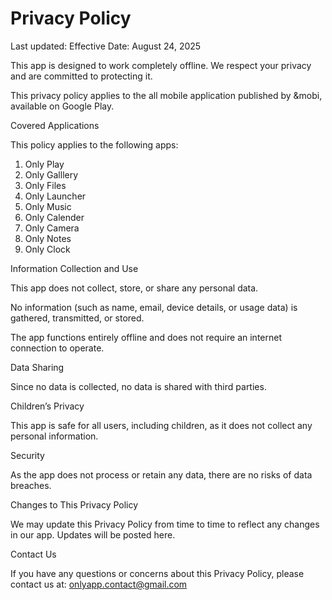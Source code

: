 # Privacy Policy

Last updated: Effective Date: August 24, 2025

This app is designed to work completely offline. We respect your privacy and are committed to protecting it.

This privacy policy applies to the all mobile application published by &mobi, available on Google Play.

Covered Applications

This policy applies to the following apps:

1. Only Play
2. Only Galllery
3. Only Files
4. Only Launcher
5. Only Music
6. Only Calender
7. Only Camera
8. Only Notes
9. Only Clock

Information Collection and Use

This app does not collect, store, or share any personal data.

No information (such as name, email, device details, or usage data) is gathered, transmitted, or stored.

The app functions entirely offline and does not require an internet connection to operate.

Data Sharing

Since no data is collected, no data is shared with third parties.

Children’s Privacy

This app is safe for all users, including children, as it does not collect any personal information.

Security

As the app does not process or retain any data, there are no risks of data breaches.

Changes to This Privacy Policy

We may update this Privacy Policy from time to time to reflect any changes in our app. Updates will be posted here.

Contact Us

If you have any questions or concerns about this Privacy Policy, please contact us at:
onlyapp.contact@gmail.com
